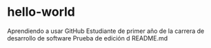 # hello-world
Aprendiendo a usar GitHub
Estudiante de primer año de la carrera de desarrollo de software
Prueba de edición d README.md
